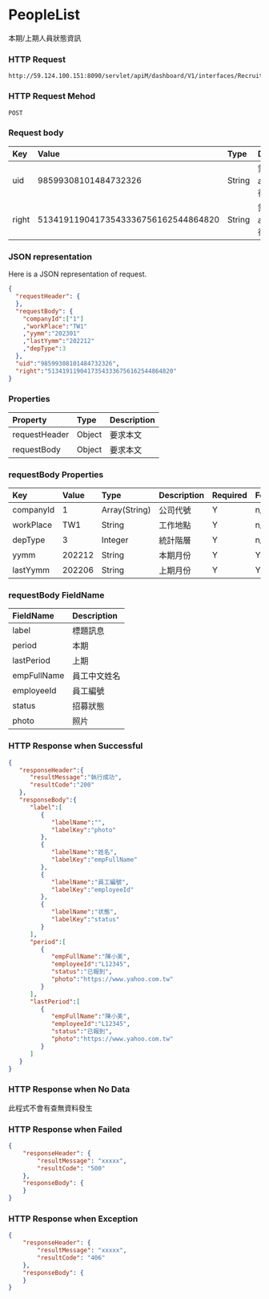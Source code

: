 # PeopleList
本期/上期人員狀態資訊

### HTTP Request
```
http://59.124.100.151:8090/servlet/apiM/dashboard/V1/interfaces/RecruitEfficiency/PeopleList
```

### HTTP Request Mehod
```
POST
```

### Request body
| Key | Value | Type | Description |
|:----------|:-------------|:-----|:------------|
| uid | 98599308101484732326 | String | 需透過apiLogin取得
| right | 51341911904173543336756162544864820 | String | 需透過apiLogin取得 |

### JSON representation
Here is a JSON representation of request.
```json
{
  "requestHeader": {
  },
  "requestBody": {
    "companyId":["1"]
    ,"workPlace":"TW1"
    ,"yymm":"202301"
    ,"lastYymm":"202212"
    ,"depType":3
  },
  "uid":"98599308101484732326",
  "right":"51341911904173543336756162544864820"
}
```

### Properties
| Property | Type | Description |
|:---------|:-----|:------------|
| requestHeader | Object | 要求本文 |
| requestBody | Object | 要求本文 |

### requestBody Properties
| Key | Value | Type | Description | Required | Format |
|:----------|:-------------|:-----|:------------|:------------|:------------|
| companyId | 1 | Array(String) | 公司代號 | Y | n/a |
| workPlace | TW1 | String | 工作地點 | Y | n/a |
| depType | 3 | Integer | 統計階層 | Y | n/a |
| yymm | 202212 | String | 本期月份 | Y | YYYYmm |
| lastYymm | 202206 | String | 上期月份 | Y | YYYYmm |

### requestBody FieldName
| FieldName | Description |
|:----------|:-------------|
| label | 標題訊息 |
| period | 本期 |
| lastPeriod | 上期 |
| empFullName | 員工中文姓名 |
| employeeId | 員工編號 |
| status | 招募狀態 |
| photo | 照片 |

### HTTP Response when Successful
```json
{
   "responseHeader":{
      "resultMessage":"執行成功",
      "resultCode":"200"
   },
   "responseBody":{
      "label":[
         {
            "labelName":"",
            "labelKey":"photo"
         },
         {
            "labelName":"姓名",
            "labelKey":"empFullName"
         },
         {
            "labelName":"員工編號",
            "labelKey":"employeeId"
         },
         {
            "labelName":"状態",
            "labelKey":"status"
         }
      ],
      "period":[
         {
            "empFullName":"陳小美",
            "employeeId":"L12345",
            "status":"已報到",
            "photo":"https://www.yahoo.com.tw"
         }
      ],
      "lastPeriod":[
         {
            "empFullName":"陳小美",
            "employeeId":"L12345",
            "status":"已報到",
            "photo":"https://www.yahoo.com.tw"
         }
      ]
   }
}
```

### HTTP Response when No Data
此程式不會有查無資料發生

### HTTP Response when Failed
```json
{
    "responseHeader": {
        "resultMessage": "xxxxx",
        "resultCode": "500"
    },
    "responseBody": {
    }
}
```

### HTTP Response when Exception
```json
{
    "responseHeader": {
        "resultMessage": "xxxxx",
        "resultCode": "406"
    },
    "responseBody": {
    }
}
```
